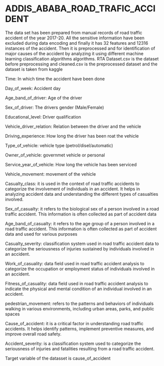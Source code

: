 # ADDIS_ABABA_ROAD_TRAFIC_ACCIDENT
The data set has been prepared from manual records of road traffic accident of the year 2017-20. All the sensitive information have been excluded during data encoding and finally it has 32 features and 12316 instances of the accident. Then it is preprocessed and for identification of major causes of the accident by analyzing it using different machine learning classification algorithms algorithms. RTA Dataset.csv is the dataset before preprocessing and cleaned.csv is the preprocessed dataset and the dataset is taken from kaggle

Time: In which time the accident have been done

Day_of_week: Accident day

Age_band_of_driver: Age of the driver

Sex_of_driver: The drivers gender (Male/Female)

Educational_level: Driver qualification

Vehicle_driver_relation: Relation between the driver and the vehicle

Driving_experience: How long the driver has been roat the vehicle

Type_of_vehicle: vehicle type (petrol/disel/automatic)

Owner_of_vehicle: governmet vehicle or personal

Service_year_of_vehicle: How long the vehicle has been serviced

Vehicle_movement: movement of the vehicle

Casualty_class: it is used in the context of road traffic accidents to categorize the involvement of individuals in an accident. It helps in analyzing accident data and understanding the different types of casualties involved.

Sex_of_casualty: it refers to the biological sex of a person involved in a road traffic accident. This information is often collected as part of accident data

Age_band_of_casualty: it refers to the age group of a person involved in a road traffic accident. This information is often collected as part of accident data and used for various purposes

Casualty_severity: classification system used in road traffic accident data to categorize the seriousness of injuries sustained by individuals involved in an accident.

Work_of_casuality: data field used in road traffic accident analysis to categorize the occupation or employment status of individuals involved in an accident.

Fitness_of_casuality: data field used in road traffic accident analysis to indicate the physical and mental condition of an individual involved in an accident.

pedestrian_movement: refers to the patterns and behaviors of individuals walking in various environments, including urban areas, parks, and public spaces

Cause_of_accident: it is a critical factor in understanding road traffic accidents. It helps identify patterns, implement preventive measures, and improve overall road safety.

Accident_severity: is a classification system used to categorize the seriousness of injuries and fatalities resulting from a road traffic accident.

Target variable of the datasset  is cause_of_accident 
